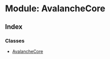 # Module: AvalancheCore

## Index

### Classes

- [AvalancheCore](../classes/avalanchecore.avalanchecore-1)
